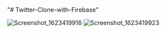 "# Twitter-Clone-with-Firebase" 

![Screenshot_1623419916](https://user-images.githubusercontent.com/40917509/121705025-e8682300-caf1-11eb-9702-c61799946b9c.png)   ![Screenshot_1623419923](https://user-images.githubusercontent.com/40917509/121705214-0df52c80-caf2-11eb-84ea-37fcef6295f9.png)

